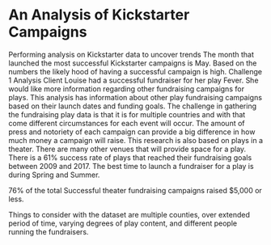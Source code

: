 # An Analysis of Kickstarter Campaigns
Performing analysis on Kickstarter data to uncover trends
The month that launched the most successful Kickstarter campaigns is May.
Based on the numbers the likely hood of having a successful campaign is high.
Challenge 1 Analysis
Client Louise had a successful fundraiser for her play Fever.  She would like more information regarding other fundraising campaigns for plays.  This analysis has information about other play fundraising campaigns based on their launch dates and funding goals.
The challenge in gathering the fundraising play data is that it is for multiple countries and with that come different circumstances for each event will occur.  The amount of press and notoriety of each campaign can provide a big difference in how much money a campaign will raise.  This research is also based on plays in a theater.  There are many other venues that will provide space for a play.  
There is a 61% success rate of plays that reached their fundraising goals between 2009 and 2017.  The best time to launch a fundraiser for a play is during Spring and Summer.  
 
76% of the total Successful theater fundraising campaigns raised $5,000 or less.  
  
Things to consider with the dataset are multiple counties, over extended period of time, varying degrees of play content, and different people running the fundraisers.  
